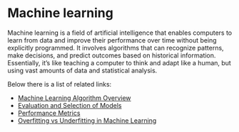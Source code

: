 # Machine learning

Machine learning is a field of artificial intelligence that enables computers to learn from data and improve their performance over time without being explicitly programmed. It involves algorithms that can recognize patterns, make decisions, and predict outcomes based on historical information. Essentially, it’s like teaching a computer to think and adapt like a human, but using vast amounts of data and statistical analysis.

Below there is a list of related links:

- [Machine Learning Algorithm Overview](https://medium.com/ml-research-lab/machine-learning-algorithm-overview-5816a2e6303)
- [Evaluation and Selection of Models](https://neptune.ai/blog/ml-model-evaluation-and-selection)
- [Performance Metrics](https://neptune.ai/blog/performance-metrics-in-machine-learning-complete-guide)
- [Overfitting vs Underfitting in Machine Learning](https://neptune.ai/blog/overfitting-vs-underfitting-in-machine-learning)

